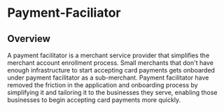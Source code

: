 # Payment-Faciliator

## Overview

A payment facilitator is a merchant service provider that simplifies the merchant account enrollment process. Small merchants that don't have enough infrastructure to start accepting card payments gets onboarded under payment facilitator as a sub-merchant. Payment facilitator have removed the friction in the application and onboarding process by simplifying it and tailoring it to the businesses they serve, enabling those businesses to begin accepting card payments more quickly.



